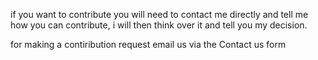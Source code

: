 if you want to contribute you will need to contact me directly and tell me how you can contribute, i will then think over it and tell you my decision.

for making a contiribution request email us via the Contact us form
